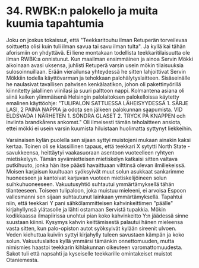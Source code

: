 


    
# 34. RWBK:n palokello ja muita kuumia tapahtumia

Joku on joskus tokaissut, että "Teekkaritouhu ilman Retuperän torveilevaa soittuetta olisi kuin tuli 
ilman savua tai savu ilman tulta". Ja kyllä kai tähän aforismiin on yhdyttävä. Ei liene montakaan 
todellista teekkaritilaisuutta ole ilman RWBK:a onnistunut. Kun maailman ensimmäinen ja ainoa 
Servin Mökki aikoinaan avasi uksensa, juhlisti Retuperä varsin usein mökin tilaisuuksia 
sulosoinnuillaan. Erään vierailunsa yhteydessä he sitten lahjoittivat Servin Mökkiin todella 
käyttövarman ja tehokkaan palohälytyslaitteen. Sisäseinälle he naulasivat tavallisen pahvisen 
kenkälaatikon, johon oli pakettinyörillä kiinnitetty jalallinen viinilasi ja suuri palttoon nappi. 
Kolmantena asiana oli siinä kaiken ylimmäisenä Helsingin palolaitoksen palokelloissa käytetty 
emalinen käyttöohje: "TULIPALON SATTUESSA LÄHEISYYDESSÄ 1. SÄRJE LASI, 2 PAINA 
NAPPIA ja odota sen jälkeen palokunnan saapumista. VID ELDSVADA I NÄRHETEN 1. SÖNDRA 
GLASET 2. TRYCK PÅ KNAPPEN och inviinta brandkårens ankomst." Oli ilmeisesti tämän 
teholaitteen ansiota, ettei mökki ei usein varsin kuumista hiluistaan huolimatta syttynyt liekkeihin. 

Varsinaisen kylän puolella sen sijaan syttyi muistojeni mukaan ainakin kaksi kertaa. Toinen oli se 
klassillinen tapaus, että teekkari X sytytti North State -savukkeensa, heittäytyi vaakasuoraan asentoon 
vuoteelleen ryhtyen mietiskelyyn. Tämän syvämietteisen mietiskelyn katkaisi sitten valtava putkihuuto, 
jonka hän itse päästi havaittuaan vilttinsä olevan ilmiliekeissä. Moisen karjaisun kuultuaan syöksyivät 
muut solun asukkaat sankarimme huoneeseen ja kantoivat karjuvan vuoteen mietiskelijöineen solun 
suihkuhuoneeseen. Vakuutusyhtiö suhtautui ymmärtämyksellä tähän tilanteeseen. Toiseen tulipaloon, 
joka muistuu mieleeni, ei arvoisa Espoon vallesmanni sen sijaan suhtautunut lainkaan 
ymmärtämyksellä. Tapahtui niin, että teekkari Y pani sähkölammitteisen kahvinkeittimen "päälle" 
kirjahyllynsä ylätasolle ja lähti ostamaan Servistä tupakkia. Mökin kodikkaassa ilmapiirissa unohtui 
pian koko kahvinkeitto Y:n jäädessä sinne suustaan kiinni. Kysymys kahvin keittämisestä palautui 
hänen mieleensa vasta sitten, kun palo-opiston autot syöksyivät kylään sireenit ulvoen. Veden 
kiehuttua kuiviin syttyi kirjahylly tuleen savustaen kämpän ja koko solun. Vakuutuslaitos kyllä 
ymmärsi tämänkin onnettomuuden, mutta nimismies haastoi teekkarin kihlakunnan oikeuteen 
varomattomuudesta. Sakot tuli että napsahti ja kyseiselle teekkarille omintakeiset muistot Otaniemesta.

